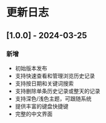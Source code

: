 # 更新日志

## [1.0.0] - 2024-03-25

### 新增
- 初始版本发布
- 支持快速查看和管理浏览历史记录
- 支持按日期和关键词搜索
- 支持删除单条历史记录或整天的记录
- 支持深色/浅色主题，可跟随系统
- 提供丰富的键盘快捷键
- 完整的中文界面 